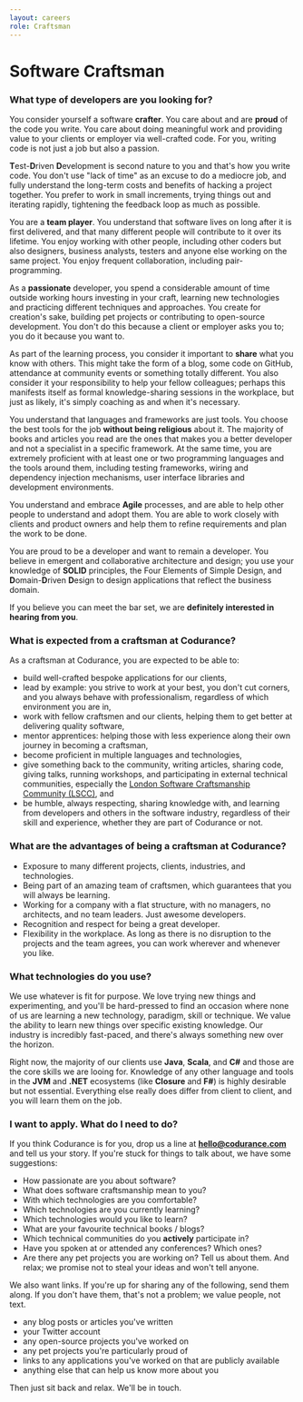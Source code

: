 ```yaml
---
layout: careers
role: Craftsman
---
```


# Software Craftsman

### What type of developers are you looking for?

You consider yourself a software **crafter**. You care about and are **proud** of the code you write. You care about doing meaningful work and providing value to your clients or employer via well-crafted code. For you, writing code is not just a job but also a passion.

**T**est-**D**riven **D**evelopment is second nature to you and that's how you write code. You don't use "lack of time" as an excuse to do a mediocre job, and fully understand the long-term costs and benefits of hacking a project together. You prefer to work in small increments, trying things out and iterating rapidly, tightening the feedback loop as much as possible.

You are a **team player**. You understand that software lives on long after it is first delivered, and that many different people will contribute to it over its lifetime. You enjoy working with other people, including other coders but also designers, business analysts, testers and anyone else working on the same project. You enjoy frequent collaboration, including pair-programming.

As a **passionate** developer, you spend a considerable amount of time outside working hours investing in your craft, learning new technologies and practicing different techniques and approaches. You create for creation's sake, building pet projects or contributing to open-source development. You don't do this because a client or employer asks you to; you do it because you want to.

As part of the learning process, you consider it important to **share** what you know with others. This might take the form of a blog, some code on GitHub, attendance at community events or something totally different. You also consider it your responsibility to help your fellow colleagues; perhaps this manifests itself as formal knowledge-sharing sessions in the workplace, but just as likely, it's simply coaching as and when it's necessary.

You understand that languages and frameworks are just tools. You choose the best tools for the job **without being religious** about it. The majority of books and articles you read are the ones that makes you a better developer and not a specialist in a specific framework. At the same time, you are extremely proficient with at least one or two programming languages and the tools around them, including testing frameworks, wiring and dependency injection mechanisms, user interface libraries and development environments.

You understand and embrace **Agile** processes, and are able to help other people to understand and adopt them. You are able to work closely with clients and product owners and help them to refine requirements and plan the work to be done.

You are proud to be a developer and want to remain a developer. You believe in emergent and collaborative architecture and design; you use your knowledge of **SOLID** principles, the Four Elements of Simple Design, and **D**omain-**D**riven **D**esign to design applications that reflect the business domain.

If you believe you can meet the bar set, we are **definitely interested in hearing from you**.

### What is expected from a craftsman at Codurance?

As a craftsman at Codurance, you are expected to be able to:

  * build well-crafted bespoke applications for our clients,
  * lead by example: you strive to work at your best, you don't cut corners, and you always behave with professionalism, regardless of which environment you are in,
  * work with fellow craftsmen and our clients, helping them to get better at delivering quality software,
  * mentor apprentices: helping those with less experience along their own journey in becoming a craftsman,
  * become proficient in multiple languages and technologies,
  * give something back to the community, writing articles, sharing code, giving talks, running workshops, and participating in external technical communities, especially the [London Software Craftsmanship Community (LSCC)](http://londonswcraft.com), and
  * be humble, always respecting, sharing knowledge with, and learning from developers and others in the software industry, regardless of their skill and experience, whether they are part of Codurance or not.

### What are the advantages of being a craftsman at Codurance?

  * Exposure to many different projects, clients, industries, and technologies.
  * Being part of an amazing team of craftsmen, which guarantees that you will always be learning.
  * Working for a company with a flat structure, with no managers, no architects, and no team leaders. Just awesome developers.
  * Recognition and respect for being a great developer.
  * Flexibility in the workplace. As long as there is no disruption to the projects and the team agrees, you can work wherever and whenever you like.

### What technologies do you use?

We use whatever is fit for purpose. We love trying new things and experimenting, and you'll be hard-pressed to find an occasion where none of us are learning a new technology, paradigm, skill or technique. We value the ability to learn new things over specific existing knowledge. Our industry is incredibly fast-paced, and there's always something new over the horizon.

Right now, the majority of our clients use **Java**, **Scala**, and **C#** and those are the core skills we are looing for. Knowledge of any other language and tools in the **JVM** and **.NET** ecosystems (like **Closure** and **F#**) is highly desirable but not essential. Everything else really does differ from client to client, and you will learn them on the job.

### I want to apply. What do I need to do?

If you think Codurance is for you, drop us a line at **[hello@codurance.com](mailto:hello@codurance.com)** and tell us your story. If you're stuck for things to talk about, we have some suggestions:

  * How passionate are you about software?
  * What does software craftsmanship mean to you?
  * With which technologies are you comfortable?
  * Which technologies are you currently learning?
  * Which technologies would you like to learn?
  * What are your favourite technical books / blogs?
  * Which technical communities do you **actively** participate in?
  * Have you spoken at or attended any conferences? Which ones?
  * Are there any pet projects you are working on? Tell us about them. And relax; we promise not to steal your ideas and won't tell anyone.

We also want links. If you're up for sharing any of the following, send them along. If you don't have them, that's not a problem; we value people, not text.

  * any blog posts or articles you've written
  * your Twitter account
  * any open-source projects you've worked on
  * any pet projects you're particularly proud of
  * links to any applications you've worked on that are publicly available
  * anything else that can help us know more about you

Then just sit back and relax. We'll be in touch.
